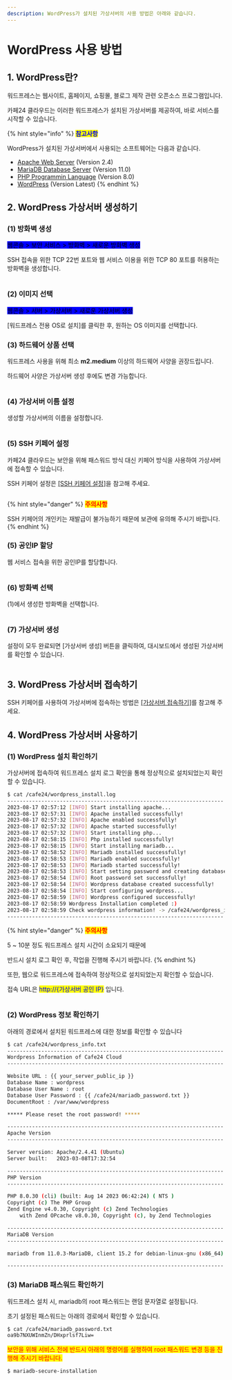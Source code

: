 ```yaml
---
description: WordPress가 설치된 가상서버의 사용 방법은 아래와 같습니다.
---
```


# WordPress 사용 방법

## 1. WordPress란?

워드프레스는 웹사이트, 홈페이지, 쇼핑몰, 블로그 제작 관련 오픈소스 프로그램입니다.

카페24 클라우드는 이러한 워드프레스가 설치된 가상서버를 제공하여, 바로 서비스를 시작할 수 있습니다.

{% hint style="info" %}
<mark style="color:blue;">**참고사항**</mark>

WordPress가 설치된 가상서버에서 사용되는 소프트웨어는 다음과 같습니다.

* [Apache Web Server](https://httpd.apache.org/) (Version 2.4)
* [MariaDB Database Server](https://mariadb.org/) (Version 11.0)
* [PHP Programmin Language](https://www.php.net/) (Version 8.0)
* [WordPress](https://wordpress.com/ko/) (Version Latest)
{% endhint %}







## 2. WordPress 가상서버 생성하기

### (1) 방화벽 생성

<mark style="background-color:blue;">웹콘솔 > 보안 서비스 > 방화벽 > 새로운 방화벽 생성</mark>

SSH 접속을 위한 TCP 22번 포트와 웹 서비스 이용을 위한 TCP 80 포트를 허용하는 방화벽을 생성합니다.

<div align="left">

<figure><img src="../../../.gitbook/assets/방화벽생성.png" alt=""><figcaption></figcaption></figure>

</div>





### (2) 이미지 선택

<mark style="background-color:blue;">웹콘솔 > 서버 > 가상서버 > 새로운 가상서버 생성</mark>

\[워드프레스 전용 OS로 설치]를 클릭한 후, 원하는 OS 이미지를 선택합니다.







### (3) 하드웨어 상품 선택

워드프레스 사용을 위해 최소 **m2.medium** 이상의 하드웨어 사양을 권장드립니다.

하드웨어 사양은 가상서버 생성 후에도 변경 가능합니다.

<div align="left">

<figure><img src="../../../.gitbook/assets/하드웨어상품선택.png" alt=""><figcaption></figcaption></figure>

</div>





### (4) 가상서버 이름 설정

생성할 가상서버의 이름을 설정합니다.

<div align="left">

<figure><img src="../../../.gitbook/assets/가상서버이름설정.png" alt=""><figcaption></figcaption></figure>

</div>





### (5) SSH 키페어 설정

카페24 클라우드는 보안을 위해 패스워드 방식 대신 키페어 방식을 사용하여 가상서버에 접속할 수 있습니다.

SSH 키페어 설정은 [\[SSH 키페어 설정\]](https://docs.cafe24cloud.com/home/server/server/create#5.-ssh)을 참고해 주세요.

<div align="left">

<figure><img src="../../../.gitbook/assets/SSH키페어설정.png" alt=""><figcaption></figcaption></figure>

</div>

{% hint style="danger" %}
<mark style="color:red;">**주의사항**</mark>

SSH 키페어의 개인키는 재발급이 불가능하기 때문에 보관에 유의해 주시기 바랍니다.
{% endhint %}





### (5) 공인IP 할당

웹 서비스 접속을 위한 공인IP를 할당합니다.

<div align="left">

<figure><img src="../../../.gitbook/assets/공인IP할당.png" alt=""><figcaption></figcaption></figure>

</div>





### (6) 방화벽 선택

(1)에서 생성한 방화벽을 선택합니다.

<div align="left">

<figure><img src="../../../.gitbook/assets/방화벽설정.png" alt=""><figcaption></figcaption></figure>

</div>





### (7) 가상서버 생성

설정이 모두 완료되면 \[가상서버 생성] 버튼을 클릭하여, 대시보드에서 생성된 가상서버를 확인할 수 있습니다.

<div align="left">

<figure><img src="../../../.gitbook/assets/가상서버생성.png" alt=""><figcaption></figcaption></figure>

</div>







## 3. WordPress 가상서버 접속하기

SSH 키페어를 사용하여 가상서버에 접속하는 방법은 [\[가상서버 접속하기\]](https://docs.cafe24cloud.com/home/server/server/connect/keypair#2.)를 참고해 주세요.







## 4. WordPress 가상서버 사용하기

### (1) WordPress 설치 확인하기

가상서버에 접속하여 워드프레스 설치 로그 확인을 통해 정상적으로 설치되었는지 확인할 수 있습니다.

```sh
$ cat /cafe24/wordpress_install.log
----------------------------------------------------------------------
2023-08-17 02:57:12 [INFO] Start installing apache...
2023-08-17 02:57:31 [INFO] Apache installed successfully!
2023-08-17 02:57:32 [INFO] Apache enabled successfully!
2023-08-17 02:57:32 [INFO] Apache started successfully!
2023-08-17 02:57:32 [INFO] Start installing php...
2023-08-17 02:58:15 [INFO] Php installed successfully!
2023-08-17 02:58:15 [INFO] Start installing mariadb...
2023-08-17 02:58:52 [INFO] Mariadb installed successfully!
2023-08-17 02:58:53 [INFO] Mariadb enabled successfully!
2023-08-17 02:58:53 [INFO] Mariadb started successfully!
2023-08-17 02:58:53 [INFO] Start setting password and creating database...
2023-08-17 02:58:54 [INFO] Root password set successfully!
2023-08-17 02:58:54 [INFO] Wordpress database created successfully!
2023-08-17 02:58:54 [INFO] Start configuring wordpress...
2023-08-17 02:58:59 [INFO] Wordpress configured successfully!
2023-08-17 02:58:59 Wordpress Installation completed :)
2023-08-17 02:58:59 Check wordpress information! -> /cafe24/wordpress_info.txt
----------------------------------------------------------------------
```

{% hint style="danger" %}
<mark style="color:red;">**주의사항**</mark>

5 \~ 10분 정도 워드프레스 설치 시간이 소요되기 때문에

반드시 설치 로그 확인 후, 작업을 진행해 주시기 바랍니다.
{% endhint %}

또한, 웹으로 워드프레스에 접속하여 정상적으로 설치되었는지 확인할 수 있습니다.

접속 URL은 <mark style="color:blue;">http://{가상서버 공인 IP}</mark> 입니다.

<div align="left">

<figure><img src="../../../.gitbook/assets/접속확인.png" alt=""><figcaption></figcaption></figure>

</div>





### (2) WordPress 정보 확인하기

아래의 경로에서 설치된 워드프레스에 대한 정보를 확인할 수 있습니다

```sh
$ cat /cafe24/wordpress_info.txt
----------------------------------------------------------------------
Wordpress Information of Cafe24 Cloud
----------------------------------------------------------------------

Website URL : {{ your_server_public_ip }}
Database Name : wordpress
Database User Name : root
Database User Password : {{ /cafe24/mariadb_password.txt }}
DocumentRoot : /var/www/wordpress

***** Please reset the root password! *****

----------------------------------------------------------------------
Apache Version
----------------------------------------------------------------------

Server version: Apache/2.4.41 (Ubuntu)
Server built:   2023-03-08T17:32:54

----------------------------------------------------------------------
PHP Version
----------------------------------------------------------------------

PHP 8.0.30 (cli) (built: Aug 14 2023 06:42:24) ( NTS )
Copyright (c) The PHP Group
Zend Engine v4.0.30, Copyright (c) Zend Technologies
    with Zend OPcache v8.0.30, Copyright (c), by Zend Technologies

----------------------------------------------------------------------
MariaDB Version
----------------------------------------------------------------------

mariadb from 11.0.3-MariaDB, client 15.2 for debian-linux-gnu (x86_64) using readline 5.2

----------------------------------------------------------------------
```





### (3) MariaDB 패스워드 확인하기

워드프레스 설치 시, mariadb의 root 패스워드는 랜덤 문자열로 설정됩니다.

초기 설정된 패스워드는 아래의 경로에서 확인할 수 있습니다.

```sh
$ cat /cafe24/mariadb_password.txt
oa9b7NXUWInmZn/DHxprlsf7Liw=
```

<mark style="color:red;">보안을 위해 서비스 전에 반드시 아래의 명령어를 실행하여 root 패스워드 변경 등을 진행해 주시기 바랍니다.</mark>

```
$ mariadb-secure-installation
```
